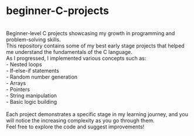 # beginner-C-projects
<br>
Beginner-level C projects showcasing my growth in programming and problem-solving skills.
<br>
This repository contains some of my best early stage projects that helped me understand the fundamentals of the C language.
<br>
As I progressed, I implemented various concepts such as:
<br>
- Nested loops<br>
- If-else-if statements<br>
- Random number generation<br>
- Arrays<br>
- Pointers<br>
- String manipulation<br>
- Basic logic building<br>
<br>
Each project demonstrates a specific stage in my learning journey, and you will notice the increasing complexity as you go through them.
<br>
Feel free to explore the code and suggest improvements!
